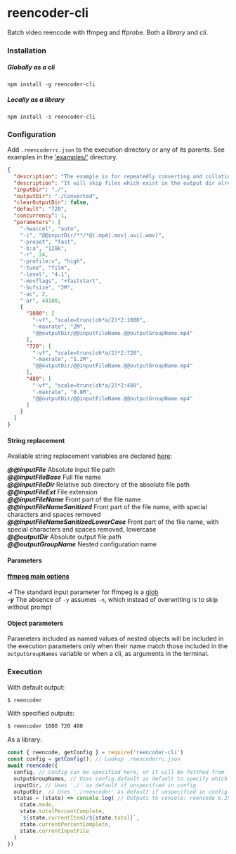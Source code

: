 # reencoder-cli

Batch video reencode with ffmpeg and ffprobe.
Both a *library* and *cli*.

### Installation
##### Globally as a *cli*

`npm install -g reencoder-cli`

##### Locally as a *library*

`npm install -s reencoder-cli`

### Configuration

Add `.reencoderrc.json` to the execution directory or any of its parents. 
See examples in the ['examples/'](https://github.com/oliverfoster/reencoder-cli/tree/master/examples) directory.
```json
{
  "description": "The example is for repeatedly converting and collating videos in nested subdirectories to a uniform format, 1080p, 720p or 480p.",
  "description": "It will skip files which exist in the output dir already and it will not clear the output folder.",
  "inputDir": "./",
  "outputDir": "./Converted",
  "clearOutputDir": false,
  "default": "720",
  "concurrency": 1,
  "parameters": [
    "-hwaccel", "auto",
    "-i", "@@inputDir/**/*@(.mp4|.mov|.avi|.wmv)",
    "-preset", "fast",
    "-b:a", "128k",
    "-r", 24,
    "-profile:v", "high",
    "-tune", "film",
    "-level", "4.1",
    "-movflags", "+faststart",
    "-bufsize", "2M",
    "-ac", 2,
    "-ar", 44100,
    {
      "1080": [
        "-vf", "scale=trunc(oh*a/2)*2:1080",
        "-maxrate", "2M",
        "@@outputDir/@@inputFileName.@@outputGroupName.mp4"
      ],
      "720": [
        "-vf", "scale=trunc(oh*a/2)*2:720",
        "-maxrate", "1.2M",
        "@@outputDir/@@inputFileName.@@outputGroupName.mp4"
      ],
      "480": [
        "-vf", "scale=trunc(oh*a/2)*2:480",
        "-maxrate", "0.8M",
        "@@outputDir/@@inputFileName.@@outputGroupName.mp4"
      ]
    }
  ]
}
```

#### String replacement
Available string replacement variables are declared [here](https://github.com/oliverfoster/reencoder-cli/blob/c710b8b4c97586bec612ca480561679294c7ab2b/app/parameters.js#L93-L103):

**_@@inputFile_** Absolute input file path<br>
**_@@inputFileBase_** Full file name<br>
**_@@inputFileDir_** Relative sub directory of the absolute file path<br>
**_@@inputFileExt_** File extension<br>
**_@@inputFileName_** Front part of the file name<br>
**_@@inputFileNameSanitized_** Front part of the file name, with special characters and spaces removed<br>
**_@@inputFileNameSanitizedLowerCase_** Front part of the file name, with special characters and spaces removed, lowercase<br>
**_@@outputDir_** Absolute output file path<br>
**_@@outputGroupName_** Nested configuration name<br>

#### Parameters

#### [ffmpeg main options](http://ffmpeg.org/ffmpeg.html#Main-options)

**_-i_** The standard input parameter for ffmpeg is a [glob](https://github.com/isaacs/node-glob)<br>
**_-y_** The absence of `-y` assumes `-n`, which instead of overwriting is to skip without prompt

#### Object parameters

Parameters included as named values of nested objects will be included in the execution parameters only when their name match those included in the `outputGroupNames` variable or when a cli, as arguments in the terminal.

### Execution

With default output:
```sh
$ reencoder
```

With specified outputs:
```sh
$ reencoder 1080 720 480
```

As a library:
```js
const { reencode, getConfig } = require('reencoder-cli')
const config = getConfig(); // Lookup .reencoderrc.json
await reencode({
  config, // Config can be specified here, or it will be fetched from .reencoderrc.json through parent directories
  outputGroupNames, // Uses config.default as default to specify which named subtasks should run
  inputDir, // Uses './' as default if unspecified in config
  outputDir, // Uses './reencoder' as default if unspecified in config
  status = (state) => console.log( // Outputs to console: reencode 6.25% 1/3 18.75% nested/one.mp4
    state.mode,
    state.totalPercentComplete,
    `${state.currentItem}/${state.total}`,
    state.currentPercentComplete,
    state.currentInputFile
  )
})
```
